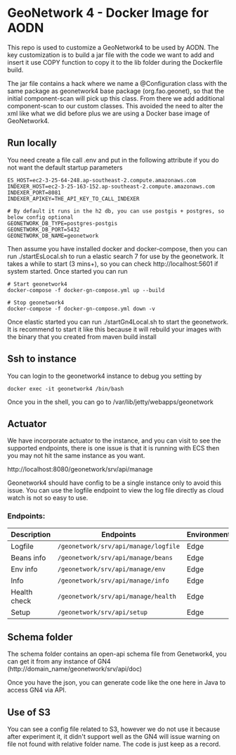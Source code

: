 # GeoNetwork 4 - Docker Image for AODN

This repo is used to customize a GeoNetwork4 to be used by AODN. The key customization is to
build a jar file with the code we want to add and insert it use COPY function to copy it to the lib
folder during the Dockerfile build.

The jar file contains a hack where we name a @Configuration class with the same package as
geonetwork4 base package (org.fao.geonet), so that the initial component-scan will pick up this
class. From there we add additional component-scan to our custom classes. This avoided the need
to alter the xml like what we did before plus we are using a Docker base image of GeoNetwork4.

## Run locally
You need create a file call .env and put in the following attribute if you do not want the
default startup parameters

```shell
ES_HOST=ec2-3-25-64-248.ap-southeast-2.compute.amazonaws.com
INDEXER_HOST=ec2-3-25-163-152.ap-southeast-2.compute.amazonaws.com
INDEXER_PORT=8081
INDEXER_APIKEY=THE_API_KEY_TO_CALL_INDEXER

# By default it runs in the h2 db, you can use postgis + postgres, so below config optional
GEONETWORK_DB_TYPE=postgres-postgis
GEONETWORK_DB_PORT=5432
GEONETWORK_DB_NAME=geonetwork
```

Then assume you have installed docker and docker-compose, then you can run ./startEsLocal.sh to run a elastic search 7 for
use by the geonetwork. It takes a while to start (3 mins+), so you can check http://localhost:5601 if system
started. Once started you can run

```shell
# Start geonetwork4
docker-compose -f docker-gn-compose.yml up --build

# Stop geonetwork4
docker-compose -f docker-gn-compose.yml down -v
```

Once elastic started you can run ./startGn4Local.sh to start the geonetwork. It is recommend to start
it like this because it will rebuild your images with the binary that you created from maven build install

## Ssh to instance
You can login to the geonetwork4 instance to debug you setting by
```shell
docker exec -it geonetwork4 /bin/bash
```

Once you in the shell, you can go to /var/lib/jetty/webapps/geonetwork

## Actuator
We have incorporate actuator to the instance, and you can visit to see the supported endpoints, there is one
issue is that it is running with ECS then you may not hit the same instance as you want.

http://localhost:8080/geonetwork/srv/api/manage

Geonetwork4 should have config to be a single instance only to avoid this issue. You can use the logfile
endpoint to view the log file directly as cloud watch is not so easy to use.

### Endpoints:

| Description  | Endpoints                            | Environment |
|--------------|--------------------------------------|-------------|
| Logfile      | `/geonetwork/srv/api/manage/logfile` | Edge        |
| Beans info   | `/geonetwork/srv/api/manage/beans`   | Edge        |
| Env info     | `/geonetwork/srv/api/manage/env`     | Edge        |
| Info         | `/geonetwork/srv/api/manage/info`    | Edge        |
| Health check | `/geonetwork/srv/api/manage/health`  | Edge        |
| Setup        | `/geonetwork/srv/api/setup`          | Edge        |

## Schema folder

The schema folder contains an open-api schema file from Genetwork4, you can get it from any instance
of GN4 (http://domain_name/geonetwork/srv/api/doc)

Once you have the json, you can generate code like the one here in Java to access GN4 via API.

## Use of S3

You can see a config file related to S3, however we do not use it because after experiment it, it
didn't support well as the GN4 will issue warning on file not found with relative folder name. The
code is just keep as a record.
